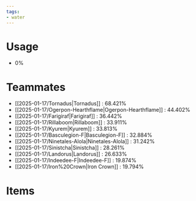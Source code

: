 ```yaml
---
tags:
- water
---
```

# Usage
- 0%
# Teammates
- [[2025-01-17/Tornadus|Tornadus]] : 68.421%
- [[2025-01-17/Ogerpon-Hearthflame|Ogerpon-Hearthflame]] : 44.402%
- [[2025-01-17/Farigiraf|Farigiraf]] : 36.442%
- [[2025-01-17/Rillaboom|Rillaboom]] : 33.911%
- [[2025-01-17/Kyurem|Kyurem]] : 33.813%
- [[2025-01-17/Basculegion-F|Basculegion-F]] : 32.884%
- [[2025-01-17/Ninetales-Alola|Ninetales-Alola]] : 31.242%
- [[2025-01-17/Sinistcha|Sinistcha]] : 28.261%
- [[2025-01-17/Landorus|Landorus]] : 26.633%
- [[2025-01-17/Indeedee-F|Indeedee-F]] : 19.874%
- [[2025-01-17/Iron%20Crown|Iron Crown]] : 19.794%
# Items
